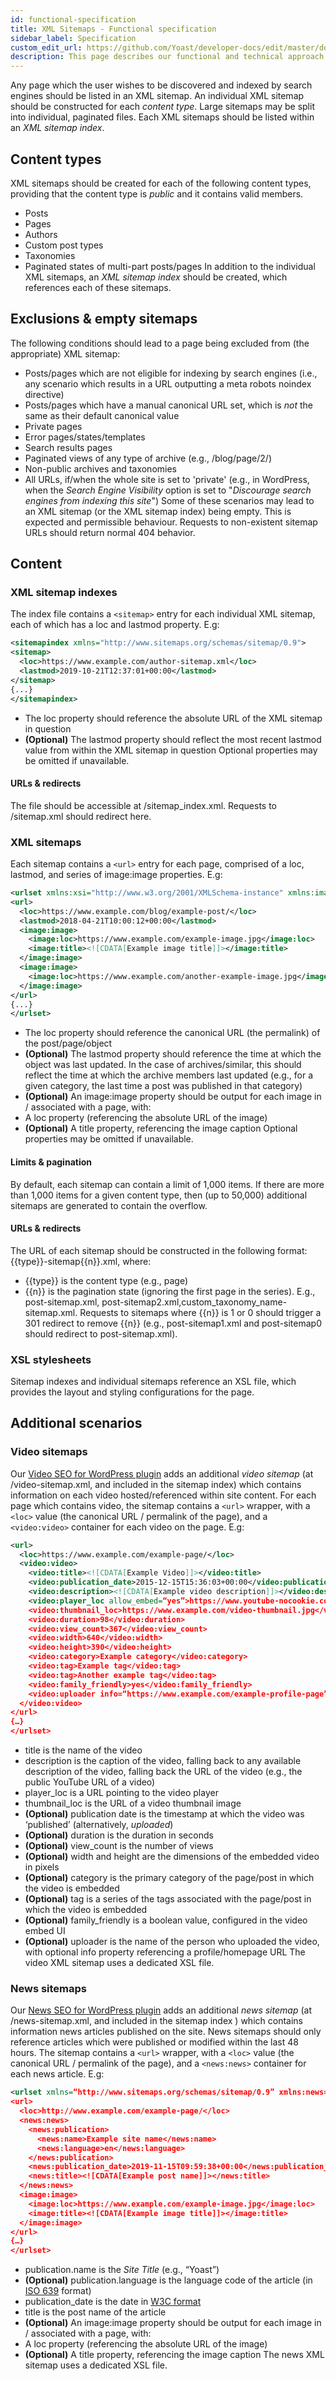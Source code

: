 ```yaml
---
id: functional-specification
title: XML Sitemaps - Functional specification
sidebar_label: Specification
custom_edit_url: https://github.com/Yoast/developer-docs/edit/master/docs/features/xml-sitemaps/specification.md
description: This page describes our functional and technical approach to constructing XML Sitemaps.
---
```

Any page which the user wishes to be discovered and indexed by search engines should be listed in an XML sitemap.
An individual XML sitemap should be constructed for each *content type*. Large sitemaps may be split into individual, paginated files.
Each XML sitemaps should be listed within an *XML sitemap index*.

## Content types
XML sitemaps should be created for each of the following content types, providing that the content type is *public* and it contains valid members.
* Posts
* Pages
* Authors
* Custom post types
* Taxonomies
* Paginated states of multi-part posts/pages
In addition to the individual XML sitemaps, an *XML sitemap index* should be created, which references each of these sitemaps.

## Exclusions & empty sitemaps
The following conditions should lead to a page being excluded from (the appropriate) XML sitemap:
* Posts/pages which are not eligible for indexing by search engines (i.e., any scenario which results in a URL outputting a meta robots noindex directive)
* Posts/pages which have a manual canonical URL set, which is *not* the same as their default canonical value
* Private pages
* Error pages/states/templates
* Search results pages
* Paginated views of any type of archive (e.g., /blog/page/2/)
* Non-public archives and taxonomies
* All URLs, if/when the whole site is set to 'private' (e.g., in WordPress, when the *Search Engine Visibility* option is set to "*Discourage search engines from indexing this site*")
Some of these scenarios may lead to an XML sitemap (or the XML sitemap index) being empty. This is expected and permissible behaviour.
Requests to non-existent sitemap URLs should return normal 404 behavior.

## Content

### XML sitemap indexes
The index file contains a `<sitemap>` entry for each individual XML sitemap, each of which has a loc and lastmod property. E.g:

``` xml
<sitemapindex xmlns="http://www.sitemaps.org/schemas/sitemap/0.9">
<sitemap>
  <loc>https://www.example.com/author-sitemap.xml</loc>
  <lastmod>2019-10-21T12:37:01+00:00</lastmod>
</sitemap>
{...}
</sitemapindex>
```

* The loc property should reference the absolute URL of the XML sitemap in question
* **(Optional)** The lastmod property should reflect the most recent lastmod value from within the XML sitemap in question
Optional properties may be omitted if unavailable.

#### URLs & redirects
The file should be accessible at /sitemap_index.xml. Requests to /sitemap.xml should redirect here.

### XML sitemaps
Each sitemap contains a `<url>` entry for each page, comprised of a loc, lastmod, and series of image:image properties. E.g:
``` xml
<urlset xmlns:xsi="http://www.w3.org/2001/XMLSchema-instance" xmlns:image="http://www.google.com/schemas/sitemap-image/1.1" xsi:schemaLocation="http://www.sitemaps.org/schemas/sitemap/0.9 http://www.sitemaps.org/schemas/sitemap/0.9/sitemap.xsd http://www.google.com/schemas/sitemap-image/1.1 http://www.google.com/schemas/sitemap-image/1.1/sitemap-image.xsd" xmlns="http://www.sitemaps.org/schemas/sitemap/0.9">
<url>
  <loc>https://www.example.com/blog/example-post/</loc>
  <lastmod>2018-04-21T10:00:12+00:00</lastmod>
  <image:image>		 
    <image:loc>https://www.example.com/example-image.jpg</image:loc>
    <image:title><![CDATA[Example image title]]></image:title>
  </image:image>
  <image:image>		 
    <image:loc>https://www.example.com/another-example-image.jpg</image:loc>
  </image:image>
</url>
{...}
</urlset>
```

* The loc property should reference the canonical URL (the permalink) of the post/page/object
* **(Optional)** The lastmod property should reference the time at which the object was last updated. In the case of archives/similar, this should reflect the time at which the archive members last updated (e.g., for a given category, the last time a post was published in that category)
* **(Optional)** An image:image property should be output for each image in / associated with a page, with:
 * A loc property (referencing the absolute URL of the image)
 * **(Optional)** A title property, referencing the image caption
Optional properties may be omitted if unavailable.

#### Limits & pagination
By default, each sitemap can contain a limit of 1,000 items. If there are more than 1,000 items for a given content type, then (up to 50,000) additional sitemaps are generated to contain the overflow.

#### URLs & redirects
The URL of each sitemap should be constructed in the following format: {{type}}-sitemap{{n}}.xml, where:
* {{type}} is the content type (e.g., page)
* {{n}} is the pagination state (ignoring the first page in the series).
E.g., post-sitemap.xml, post-sitemap2.xml,custom_taxonomy_name-sitemap.xml.
Requests to sitemaps where {{n}} is 1 or 0 should trigger a 301 redirect to remove {{n}} (e.g., post-sitemap1.xml and post-sitemap0 should redirect to post-sitemap.xml).

### XSL stylesheets
Sitemap indexes and individual sitemaps reference an XSL file, which provides the layout and styling configurations for the page.

## Additional scenarios

### Video sitemaps
Our [Video SEO for WordPress plugin](https://yoast.com/wordpress/plugins/video-seo/) adds an additional *video sitemap* (at /video-sitemap.xml, and included in the sitemap index) which contains information on each video hosted/referenced within site content.
For each page which contains video, the sitemap contains a `<url>` wrapper, with a `<loc>` value (the canonical URL / permalink of the page), and a `<video:video>` container for each video on the page. E.g:
``` xml
<url>
  <loc>https://www.example.com/example-page/</loc>
  <video:video>
    <video:title><![CDATA[Example Video]]></video:title>
    <video:publication_date>2015-12-15T15:36:03+00:00</video:publication_date>
    <video:description><![CDATA[Example video description]]></video:description>
    <video:player_loc allow_embed=“yes”>https://www.youtube-nocookie.com/v/abc123</video:player_loc>			 
    <video:thumbnail_loc>https://www.example.com/video-thumbnail.jpg</video:thumbnail_loc>
    <video:duration>98</video:duration>
    <video:view_count>367</video:view_count>
    <video:width>640</video:width>
    <video:height>390</video:height>
    <video:category>Example category</video:category>
    <video:tag>Example tag</video:tag>
    <video:tag>Another example tag</video:tag>
    <video:family_friendly>yes</video:family_friendly>
    <video:uploader info=“https://www.example.com/example-profile-page”>Example Person</video:uploader>
  </video:video>
</url>
{…}
</urlset>
```

* title is the name of the video
* description is the caption of the video, falling back to any available description of the video, falling back the URL of the video (e.g., the public YouTube URL of a video)
* player_loc is a URL pointing to the video player
* thumbnail_loc is the URL of a video thumbnail image
* **(Optional)** publication date is the timestamp at which the video was ‘published’ (alternatively, *uploaded*)
* **(Optional)** duration is the duration in seconds
* **(Optional)** view_count is the number of views
* **(Optional)** width and height are the dimensions of the embedded video in pixels
* **(Optional)** category is the primary category of the page/post in which the video is embedded
* **(Optional)** tag is a series of the tags associated with the page/post in which the video is embedded
* **(Optional)** family_friendly is a boolean value, configured in the video embed UI
* **(Optional)** uploader is the name of the person who uploaded the video, with optional info property referencing a profile/homepage URL
The video XML sitemap uses a dedicated XSL file.

### News sitemaps
Our [News SEO for WordPress plugin](https://yoast.com/wordpress/plugins/news-seo/) adds an additional *news sitemap* (at /news-sitemap.xml, and included in the sitemap index ) which contains information news articles published on the site.
News sitemaps should only reference articles which were published or modified within the last 48 hours.
The sitemap contains a `<url>` wrapper, with a `<loc>` value (the canonical URL / permalink of the page), and a `<news:news>` container for each news article. E.g:
``` xml
<urlset xmlns=“http://www.sitemaps.org/schemas/sitemap/0.9” xmlns:news=“http://www.google.com/schemas/sitemap-news/0.9” xmlns:image=“http://www.google.com/schemas/sitemap-image/1.1”>
<url>
  <loc>http://www.example.com/example-page/</loc>
  <news:news>
    <news:publication>
      <news:name>Example site name</news:name>
      <news:language>en</news:language>
    </news:publication>
    <news:publication_date>2019-11-15T09:59:38+00:00</news:publication_date>
    <news:title><![CDATA[Example post name]]></news:title>
  </news:news>
  <image:image>
    <image:loc>https://www.example.com/example-image.jpg</image:loc>
    <image:title><![CDATA[Example image title]]></image:title>
  </image:image>
</url>
{…}
</urlset>
```

* publication.name is the *Site Title* (e.g., “Yoast”)
* **(Optional)** publication.language is the language code of the article (in [ISO 639](http://www.loc.gov/standards/iso639-2/php/code_list.php) format)
* publication_date is the date in [W3C format](https://www.w3.org/TR/NOTE-datetime)
* title is the post name of the article
* **(Optional)** An image:image property should be output for each image in / associated with a page, with:
 * A loc property (referencing the absolute URL of the image)
 * **(Optional)** A title property, referencing the image caption
The news XML sitemap uses a dedicated XSL file.
